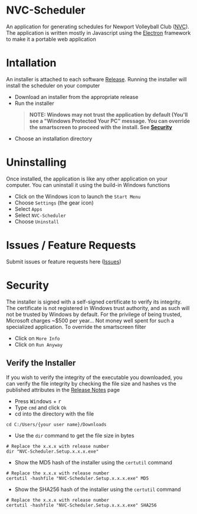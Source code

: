 # NVC-Scheduler

An application for generating schedules for Newport Volleyball Club ([NVC](http://www.newportvolleyballclub.com)). The application is written mostly in Javascript using the [Electron](https://electronjs.org) framework to make it a portable web application

# Intallation

An installer is attached to each software [Release](https://github.com/magalhaesjr/NVC-Scheduler/releases). Running the installer will install the scheduler on your computer

- Download an installer from the appropriate release
- Run the installer
  > **NOTE: Windows may not trust the application by default (You'll see a "Windows Protected Your PC" message. You can override the smartscreen to proceed with the install. See [Security](https://github.com/magalhaesjr/NVC-Scheduler#Security)**
- Choose an installation directory

# Uninstalling

Once installed, the application is like any other application on your computer. You can uninstall it using the build-in Windows functions

- Click on the Windows icon to launch the `Start Menu`
- Choose `Settings` (the gear icon)
- Select `Apps`
- Select `NVC-Scheduler`
- Choose `Uninstall`

# Issues / Feature Requests

Submit issues or feature requests here ([Issues](https://github.com/magalhaesjr/NVC-Scheduler/issues))

# Security

The installer is signed with a self-signed certificate to verify its integrity. The certificate is not registered in Windows trust authority, and as such will not be trusted by Windows by default. For the privilege of being trusted, Microsoft charges ~$500 per year... Not money well spent for such a specialized application. To override the smartscreen filter

- Click on `More Info`
- Click on `Run Anyway`

## Verify the Installer

If you wish to verify the integrity of the executable you downloaded, you can verify the file integrity by checking the file size and hashes vs the published attributes in the [Release Notes](https://www.github.com/magalhaesjr/NVC-Scheduler/releases) page

- Press <kbd>Windows</kbd> + <kbd>r</kbd>
- Type `cmd` and click `Ok`
- cd into the directory with the file

```shell
cd C:/Users/{your user name}/Downloads
```

- Use the `dir` command to get the file size in bytes

```shell
# Replace the x.x.x with release number
dir "NVC-Scheduler.Setup.x.x.x.exe"
```

- Show the MD5 hash of the installer using the `certutil` command

```shell
# Replace the x.x.x with release number
certutil -hashfile "NVC-Scheduler.Setup.x.x.x.exe" MD5
```

- Show the SHA256 hash of the installer using the `certutil` command

```shell
# Replace the x.x.x with release number
certutil -hashfile "NVC-Scheduler.Setup.x.x.x.exe" SHA256
```
